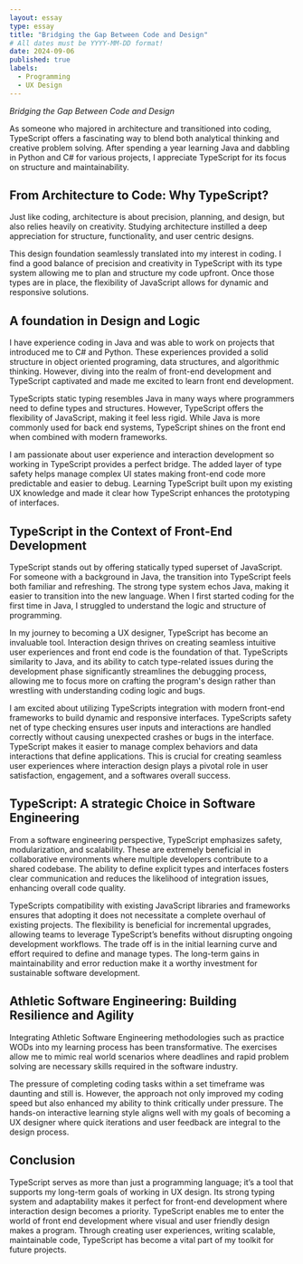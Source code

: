```yaml
---
layout: essay
type: essay
title: "Bridging the Gap Between Code and Design"
# All dates must be YYYY-MM-DD format!
date: 2024-09-06
published: true
labels:
  - Programming
  - UX Design
---
```


*Bridging the Gap Between Code and Design*

As someone who majored in architecture and transitioned into coding, TypeScript offers a fascinating way to blend both analytical thinking and creative problem solving. After spending a year learning Java and dabbling in Python and C# for various projects, I appreciate TypeScript for its focus on structure and maintainability. 

## From Architecture to Code: Why TypeScript?

Just like coding, architecture is about precision, planning, and design, but also relies heavily on creativity. Studying architecture instilled a deep appreciation for structure, functionality, and user centric designs. 

This design foundation seamlessly translated into my interest in coding. I find a good balance of precision and creativity in TypeScript with its type system allowing me to plan and structure my code upfront. Once those types are in place, the flexibility of JavaScript allows for dynamic and responsive solutions.

## A foundation in Design and Logic

I have experience coding in Java and was able to work on projects that introduced me to C# and Python. These experiences provided a solid structure in object oriented programing, data structures, and algorithmic thinking. However, diving into the realm of front-end development and TypeScript captivated and made me excited to learn front end development. 

TypeScripts static typing resembles Java in many ways where programmers need to define types and structures. However, TypeScript offers the flexibility of JavaScript, making it feel less rigid. While Java is more commonly used for back end systems, TypeScript shines on the front end when combined with modern frameworks. 

I am passionate about user experience and interaction development so working in TypeScript provides a perfect bridge. The added layer of type safety helps manage complex UI states making front-end code more predictable and easier to debug. Learning TypeScript built upon my existing UX knowledge and made it clear how TypeScript enhances the prototyping of interfaces. 

## TypeScript in the Context of Front-End Development

TypeScript stands out by offering statically typed superset of JavaScript. For someone with a background in Java, the transition into TypeScript feels both familiar and refreshing. The strong type system echos Java, making it easier to transition into the new language. When I first started coding for the first time in Java, I struggled to understand the logic and structure of programming. 

In my journey to becoming a UX designer, TypeScript has become an invaluable tool. Interaction design thrives on creating seamless intuitive user experiences and front end code is the foundation of that. TypeScripts similarity to Java, and its ability to catch type-related issues during the development phase significantly streamlines the debugging process, allowing me to focus more on crafting the program's design rather than wrestling with understanding coding logic and bugs. 

I am excited about utilizing TypeScripts integration with modern front-end frameworks to build dynamic and responsive interfaces. TypeScripts safety net of type checking ensures user inputs and interactions are handled correctly without causing unexpected crashes or bugs in the interface. TypeScript makes it easier to manage complex behaviors and data interactions that define applications. This is crucial for creating seamless user experiences where interaction design plays a pivotal role in user satisfaction, engagement, and a softwares overall success. 

## TypeScript: A strategic Choice in Software Engineering

From a software engineering perspective, TypeScript emphasizes safety, modularization, and scalability. These are extremely beneficial in collaborative environments where multiple developers contribute to a shared codebase. The ability to define explicit types and interfaces fosters clear communication and reduces the likelihood of integration issues, enhancing overall code quality. 

TypeScripts compatibility with existing JavaScript libraries and frameworks ensures that adopting it does not necessitate a complete overhaul of existing projects. The flexibility is beneficial for incremental upgrades, allowing teams to leverage TypeScript’s benefits without disrupting ongoing development workflows. The trade off is in the initial learning curve and effort required to define and manage types. The long-term gains in maintainability and error reduction make it a worthy investment for sustainable software development. 

## Athletic Software Engineering: Building Resilience and Agility

Integrating Athletic Software Engineering methodologies such as practice WODs into my learning process has been transformative. The exercises allow me to mimic real world scenarios where deadlines and rapid problem solving are necessary skills required in the software industry. 

The pressure of completing coding tasks within a set timeframe was daunting and still is. However, the approach not only improved my coding speed but also enhanced my ability to think critically under pressure. The hands-on interactive learning style aligns well with my goals of becoming a UX designer where quick iterations and user feedback are integral to the design process. 

## Conclusion

TypeScript serves as more than just a programming language; it’s a tool that supports my long-term goals of working in UX design. Its strong typing system and adaptability makes it perfect for front-end development where interaction design becomes a priority. TypeScript enables me to enter the world of front end development where visual and user friendly design makes a program. Through creating user experiences, writing scalable, maintainable code, TypeScript has become a vital part of my toolkit for future projects. 
